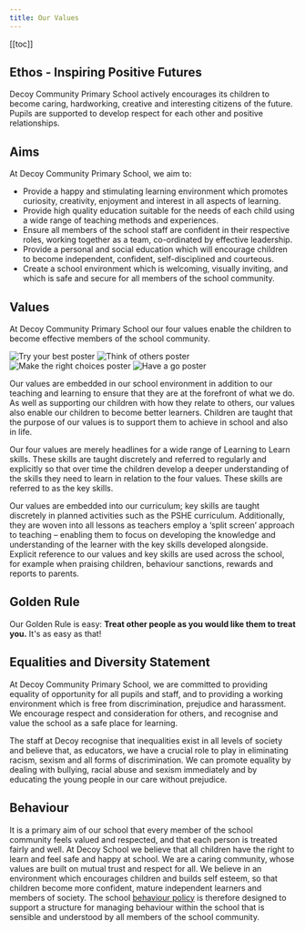 ```yaml
---
title: Our Values
---
```



[[toc]]

## Ethos - Inspiring Positive Futures

Decoy Community Primary School actively encourages its children to become caring, hardworking, creative and interesting citizens of the future. Pupils are supported to develop respect for each other and positive relationships.

## Aims

At Decoy Community Primary School, we aim to:

* Provide a happy and stimulating learning environment which promotes curiosity, creativity, enjoyment and interest in all aspects of learning.
* Provide high quality education suitable for the needs of each child using a wide range of teaching methods and experiences.
* Ensure all members of the school staff are confident in their respective roles, working together as a team, co-ordinated by effective leadership.
* Provide a personal and social education which will encourage children to become independent, confident, self-disciplined and courteous.
* Create a school environment which is welcoming, visually inviting, and which is safe and secure for all members of the school community.

## Values

At Decoy Community Primary School our four values enable the children to become effective members of the school community.

<div class="values-grid">
    <img alt="Try your best poster" src="/images/values/try-your-best.jpg">
    <img alt="Think of others poster" src="/images/values/think-of-others.jpg">
    <img alt="Make the right choices poster" src="/images/values/make-the-right-choices.jpg">
    <img alt="Have a go poster" src="/images/values/have-a-go.jpg">    
</div>

Our values are embedded in our school environment in addition to our teaching and learning to ensure that they are at the forefront of what we do. As well as supporting our children with how they relate to others, our values also enable our children to become better learners. Children are taught that the purpose of our values is to support them to achieve in school and also in life.

Our four values are merely headlines for a wide range of Learning to Learn skills. These skills are taught discretely and referred to regularly and explicitly so that over time the children develop a deeper understanding of the skills they need to learn in relation to the four values. These skills are referred to as the key skills.

Our values are embedded into our curriculum; key skills are taught discretely in planned activities such as the PSHE curriculum. Additionally, they are woven into all lessons as teachers employ a ‘split screen’ approach to teaching – enabling them to focus on developing the knowledge and understanding of the learner with the key skills developed alongside. Explicit reference to our values and key skills are used across the school, for example when praising children, behaviour sanctions, rewards and reports to parents.

## Golden Rule

Our Golden Rule is easy: **Treat other people as you would like them to treat you.**
It's as easy as that!

## Equalities and Diversity Statement

At Decoy Community Primary School, we are committed to providing equality of opportunity for all pupils and staff, and to providing a working environment which is free from discrimination, prejudice and harassment. We encourage respect and consideration for others, and recognise and value the school as a safe place for learning.

The staff at Decoy recognise that inequalities exist in all levels of society and believe that, as educators, we have a crucial role to play in eliminating racism, sexism and all forms of discrimination. We can promote equality by dealing with bullying, racial abuse and sexism immediately and by educating the young people in our care without prejudice.

## Behaviour

It is a primary aim of our school that every member of the school community feels valued and respected, and that each person is treated fairly and well. At Decoy School we believe that all children have the right to learn and feel safe and happy at school. We are a caring community, whose values are built on mutual trust and respect for all. We believe in an environment which encourages children and builds self esteem, so that children become more confident, mature independent learners and members of society. The school [behaviour policy](/uploads/2019-decoy-promoting-positive-behaviour-policy.pdf) is therefore designed to support a structure for managing behaviour within the school that is sensible and understood by all members of the school community.